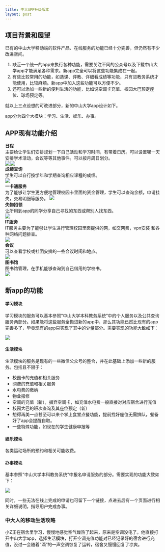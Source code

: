 ```yaml
---
title: 中大APP升级版本
layout: post
---    
```


## 项目背景和展望  
已有的中山大学移动端的软件产品、在线服务的功能已经十分完善，但仍然有不少改进空间。  

1. 缺乏一个统一的app来执行各种功能，需要关注不同的公众号以及下载中山大学app才能满足各种需求。新app完全可以将这些功能集成在一起。  
2. 有些比较常用的功能，如选课、评教、详细看成绩等功能，只有进教务系统才能使用，比较麻烦。新app中加入这些功能可以方便不少。  
3. 还可以添加一些新的便利生活的功能，比如说空调卡充值、校园大巴预定座位、球场预定等。  

就以上三点设想的可改进部分，新的中山大学app设计如下。  

app分为四个大模块：学习、生活、娱乐、办事。  

## APP现有功能介绍    

**日程**  
主要给让学生们安排规划一下自己活动和学习时间，有带着日历。可以设置哪一天安排学术活动，会议等等其他事件。可以按月周日划分。  
<img src="{{ site.baseurl }}/assets/images/1.png"><img src="{{ site.baseurl }}/assets/images/2.png">    
**成绩查询**  
学生可以自行按学年和学期查询相应课程的成绩。  
<img src="{{ site.baseurl }}/assets/images/3.png">  
**一卡通服务**  
为了能够让学生更方便地管理校园卡里面的资金管理，学生可以查询余额，申请挂失，交易明细等服务。 
<img src="{{ site.baseurl }}/assets/images/4.png">  
**失物招领**  
让所用到app的同学分享自己寻找的东西或帮别人找东西。  
<img src="{{ site.baseurl }}/assets/images/5.png">  
**IT服务**  
IT服务主要为了能够让学生进行管理校园里面提供的网，如交网费，vpn安装 和各种网络问题排查。  
<img src="{{ site.baseurl }}/assets/images/6.png">  
**会议**  
可以查看学校或社团安排的一些会议时间和地点。  
<img src="{{ site.baseurl }}/assets/images/7.png">  
**图书馆**  
图书馆管理，在手机能够查询到自己借用的学校书。  
<img src="{{ site.baseurl }}/assets/images/8.png">    


## 新app的功能  

#### 学习模块  

学习模块的服务可以基本参照“中山大学本科教务系统”中的个人服务以及公共查询服务两部分。如果能将这些服务全搬进新的app中，那么其功能已然比现有的app完善多了，毕竟现有的app只实现了其中的少量部分。需要实现的功能大致如下：  

<img src="{{ site.baseurl }}/assets/images/image-20200531153312494.png">  

#### 生活模块  

生活模块的服务是现有的一些微信公众号的整合，并在此基础上添加一些新的服务。包括且不限于：  

* 校园卡的充值和相关服务
* 网费的充值和相关服务
* 水电费的缴纳
* 物业报修
* 空调的充值（新），摒弃空调卡，如充值水电费一般直接对对应宿舍进行充值
* 校园大巴的班次查询及其座位预定（新）
* 想得再美一点甚至可以来个掌上食堂点餐功能，提前找好座位无需排队，餐备好了app会提醒自取。
* 一些特殊功能，如现在的学生健康申报等

#### 娱乐模块

各类运动场所的预约和相关可能收费。

#### 办事模块

基本参照“中山大学本科教务系统”中报名申请服务的部分。需要实现的功能大致如下：

<img src="{{ site.baseurl }}/assets/images/image-20200531153327104.png">

同时，一些无法在线上完成的申请也可留下一个链接，点进去后有一个页面进行相关详细说明，指导用户完成办事。



### 中大人的移动生活攻略

小Z正在宿舍里学习，慢慢地感觉空气燥热了起来，原来是空调没电了。他直接打开中山大学app，选择生活模块，打开空调充值功能对已经记录好的宿舍进行充值，没过一会随着“滴”的一声空调恢复了运转，宿舍又慢慢回复了凉爽。

